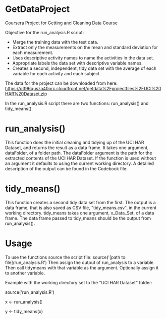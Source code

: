 # GetDataProject
Coursera Project for Getting and Cleaning Data Course

Objective for the run_analysis.R script:
- Merge the training data with the test data.
- Extract only the measurements on the mean and standard deviation for each measurement.
- Uses descriptive activity names to name the activities in the data set.
- Appropriate labels the data set with descriptive variable names.
- Creates a second, independent, tidy data set with the average of each variable for each activity and each subject.

The data for the project can be downloaded from here: 
https://d396qusza40orc.cloudfront.net/getdata%2Fprojectfiles%2FUCI%20HAR%20Dataset.zip

In the run_analysis.R script there are two functions: run_analysis() and tidy_means()

# run_analysis() 
This function does the initial cleaning and tidying up of the UCI HAR Dataset, and returns the result as a data frame.
It takes one argument, dataFolder, of a folder path. 
The dataFolder argument is the path for the extracted contents of the UCI HAR Dataset.
If the function is used without an argument it defaults to using the current working directory.
A detailed description of the output can be found in the Codebook file.

# tidy_means() 
This function creates a second tidy data set from the first.
The output is a data frame, that is also saved as CSV file, "tidy_means.csv", in the current working directory.
tidy_means takes one argument, x_Data_Set, of a data frame.
The data frame passed to tidy_means should be the output from run_analysis().

# Usage
To use the functions source the script file: source('[path to file]/run_analysis.R')
Then assign the output of run_analysis to a variable.
Then call tidymeans with that variable as the argument. Optionally assign it to another variable.

Example with the working directory set to the "UCI HAR Dataset" folder:

  source('run_analysis.R')
  
  x <- run_analysis()

  y <- tidy_means(x)
